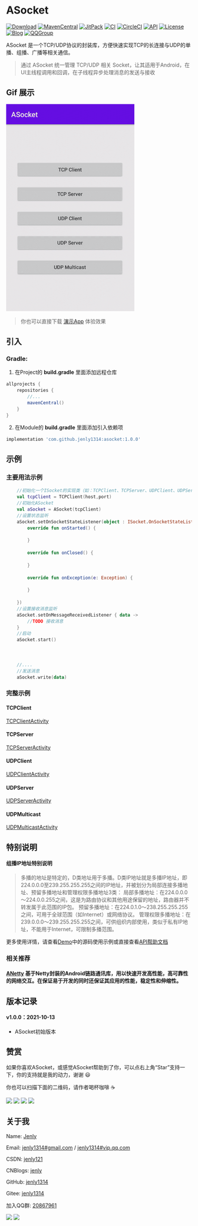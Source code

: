 # ASocket

[![Download](https://img.shields.io/badge/download-App-blue.svg)](https://raw.githubusercontent.com/jenly1314/ASocket/master/app/release/app-release.apk)
[![MavenCentral](https://img.shields.io/maven-central/v/com.github.jenly1314/asocket)](https://repo1.maven.org/maven2/com/github/jenly1314/asocket)
[![JitPack](https://jitpack.io/v/jenly1314/ASocket.svg)](https://jitpack.io/#jenly1314/ASocket)
[![CI](https://travis-ci.com/jenly1314/ASocket.svg?branch=master)](https://travis-ci.com/jenly1314/ASocket)
[![CircleCI](https://circleci.com/gh/jenly1314/ASocket.svg?style=svg)](https://circleci.com/gh/jenly1314/ASocket)
[![API](https://img.shields.io/badge/API-16%2B-blue.svg?style=flat)](https://android-arsenal.com/api?level=16)
[![License](https://img.shields.io/badge/license-MIT-blue.svg)](https://opensource.org/licenses/mit-license.php)
[![Blog](https://img.shields.io/badge/blog-Jenly-9933CC.svg)](https://jenly1314.github.io/)
[![QQGroup](https://img.shields.io/badge/QQGroup-20867961-blue.svg)](http://shang.qq.com/wpa/qunwpa?idkey=8fcc6a2f88552ea44b1411582c94fd124f7bb3ec227e2a400dbbfaad3dc2f5ad)

ASocket 是一个TCP/UDP协议的封装库，方便快速实现TCP的长连接与UDP的单播、组播、广播等相关通信。

> 通过 ASocket 统一管理 TCP/UDP 相关 Socket，让其适用于Android，在UI主线程调用和回调，在子线程异步处理消息的发送与接收

## Gif 展示
![Image](GIF.gif)

> 你也可以直接下载 [演示App](https://raw.githubusercontent.com/jenly1314/ASocket/master/app/release/app-release.apk) 体验效果

## 引入

### Gradle:

1. 在Project的 **build.gradle** 里面添加远程仓库

```gradle
allprojects {
    repositories {
        //...
        mavenCentral()
    }
}
```

2. 在Module的 **build.gradle** 里面添加引入依赖项
```gradle
implementation 'com.github.jenly1314:asocket:1.0.0'

```


## 示例

### 主要用法示例
```kotlin
    //初始化一个ISocket的实现类（如：TCPClient、TCPServer、UDPClient、UDPServer、UDPMulticast）
    val tcpClient = TCPClient(host,port)
    //初始化ASocket
    val aSocket = ASocket(tcpClient)
    //设置状态监听
    aSocket.setOnSocketStateListener(object : ISocket.OnSocketStateListener{
        override fun onStarted() {

        }
    
        override fun onClosed() {
    
        }
    
        override fun onException(e: Exception) {

        }
    
    })
    //设置接收消息监听
    aSocket.setOnMessageReceivedListener { data ->
        //TODO 接收消息
    }
    //启动
    aSocket.start()



    //....
    //发送消息
    aSocket.write(data)

```

### 完整示例

#### TCPClient
[TCPClientActivity](app/src/main/java/com/king/asocket/app/tcp/TCPClientActivity.kt)

#### TCPServer
[TCPServerActivity](app/src/main/java/com/king/asocket/app/tcp/TCPServerActivity.kt)

#### UDPClient
[UDPClientActivity](app/src/main/java/com/king/asocket/app/udp/UDPClientActivity.kt)

#### UDPServer
[UDPServerActivity](app/src/main/java/com/king/asocket/app/udp/UDPServerActivity.kt)

#### UDPMulticast
[UDPMulticastActivity](app/src/main/java/com/king/asocket/app/udp/UDPMulticastActivity.kt)


## 特别说明

#### 组播IP地址特别说明
>  多播的地址是特定的，D类地址用于多播。D类IP地址就是多播IP地址，即224.0.0.0至239.255.255.255之间的IP地址，并被划分为局部连接多播地址、预留多播地址和管理权限多播地址3类：
>  局部多播地址：在224.0.0.0～224.0.0.255之间，这是为路由协议和其他用途保留的地址，路由器并不转发属于此范围的IP包。
>  预留多播地址：在224.0.1.0～238.255.255.255之间，可用于全球范围（如Internet）或网络协议。
>  管理权限多播地址：在239.0.0.0～239.255.255.255之间，可供组织内部使用，类似于私有IP地址，不能用于Internet，可限制多播范围。


更多使用详情，请查看[Demo](app)中的源码使用示例或直接查看[API帮助文档](https://jitpack.io/com/github/jenly1314/ASocket/latest/javadoc/)


### 相关推荐

#### [ANetty](https://github.com/jenly1314/ANetty) 基于Netty封装的Android链路通讯库，用以快速开发高性能，高可靠性的网络交互。在保证易于开发的同时还保证其应用的性能，稳定性和伸缩性。

## 版本记录

#### v1.0.0：2021-10-13
*  ASocket初始版本

## 赞赏
如果你喜欢ASocket，或感觉ASocket帮助到了你，可以点右上角“Star”支持一下，你的支持就是我的动力，谢谢 :smiley:<p>
你也可以扫描下面的二维码，请作者喝杯咖啡 :coffee:
    <div>
        <img src="https://jenly1314.github.io/image/pay/wxpay.png" width="280" heght="350">
        <img src="https://jenly1314.github.io/image/pay/alipay.png" width="280" heght="350">
        <img src="https://jenly1314.github.io/image/pay/qqpay.png" width="280" heght="350">
        <img src="https://jenly1314.github.io/image/alipay_red_envelopes.jpg" width="233" heght="350">
    </div>

## 关于我
   Name: <a title="关于作者" href="https://about.me/jenly1314" target="_blank">Jenly</a>

   Email: <a title="欢迎邮件与我交流" href="mailto:jenly1314@gmail.com" target="_blank">jenly1314#gmail.com</a> / <a title="给我发邮件" href="mailto:jenly1314@vip.qq.com" target="_blank">jenly1314#vip.qq.com</a>

   CSDN: <a title="CSDN博客" href="http://blog.csdn.net/jenly121" target="_blank">jenly121</a>

   CNBlogs: <a title="博客园" href="https://www.cnblogs.com/jenly" target="_blank">jenly</a>

   GitHub: <a title="GitHub开源项目" href="https://github.com/jenly1314" target="_blank">jenly1314</a>
   
   Gitee: <a title="Gitee开源项目" href="https://gitee.com/jenly1314" target="_blank">jenly1314</a>

   加入QQ群: <a title="点击加入QQ群" href="http://shang.qq.com/wpa/qunwpa?idkey=8fcc6a2f88552ea44b1411582c94fd124f7bb3ec227e2a400dbbfaad3dc2f5ad" target="_blank">20867961</a>
   <div>
       <img src="https://jenly1314.github.io/image/jenly666.png">
       <img src="https://jenly1314.github.io/image/qqgourp.png">
   </div>


   
